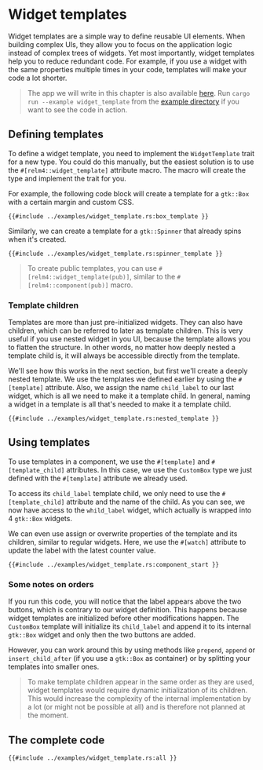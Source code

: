 # Widget templates

Widget templates are a simple way to define reusable UI elements. 
When building complex UIs, they allow you to focus on the application logic instead of complex trees of widgets.
Yet most importantly, widget templates help you to reduce redundant code.
For example, if you use a widget with the same properties multiple times in your code, templates will make your code a lot shorter.

> The app we will write in this chapter is also available [here](https://github.com/Relm4/Relm4/blob/main/examples/widget_template.rs).
> Run `cargo run --example widget_template` from the [example directory](https://github.com/Relm4/Relm4/tree/main/examples) if you want to see the code in action.

## Defining templates

To define a widget template, you need to implement the `WidgetTemplate` trait for a new type.
You could do this manually, but the easiest solution is to use the `#[relm4::widget_template]` attribute macro.
The macro will create the type and implement the trait for you.

For example, the following code block will create a template for a `gtk::Box` with a certain margin and custom CSS.

```rust,no_run,noplayground
{{#include ../examples/widget_template.rs:box_template }}
```

Similarly, we can create a template for a `gtk::Spinner` that already spins when it's created.

```rust,no_run,noplayground
{{#include ../examples/widget_template.rs:spinner_template }}
```

> To create public templates, you can use `#[relm4::widget_template(pub)]`, similar to the `#[relm4::component(pub)]` macro.

### Template children

Templates are more than just pre-initialized widgets.
They can also have children, which can be referred to later as template children.
This is very useful if you use nested widget in you UI, because the template allows you to flatten the structure.
In other words, no matter how deeply nested a template child is, it will always be accessible directly from the template.

We'll see how this works in the next section, but first we'll create a deeply nested template.
We use the templates we defined earlier by using the `#[template]` attribute.
Also, we assign the name `child_label` to our last widget, which is all we need to make it a template child.
In general, naming a widget in a template is all that's needed to make it a template child.

```rust,no_run,noplayground
{{#include ../examples/widget_template.rs:nested_template }}
```

## Using templates

To use templates in a component, we use the `#[template]` and `#[template_child]` attributes.
In this case, we use the `CustomBox` type we just defined with the `#[template]` attribute we already used.

To access its `child_label` template child, we only need to use the `#[template_child]` attribute and the name of the child.
As you can see, we now have access to the `whild_label` widget, which actually is wrapped into 4 `gtk::Box` widgets.

We can even use assign or overwrite properties of the template and its children, similar to regular widgets.
Here, we use the `#[watch]` attribute to update the label with the latest counter value.


```rust,no_run,noplayground
{{#include ../examples/widget_template.rs:component_start }}
```

### Some notes on orders

If you run this code, you will notice that the label appears above the two buttons, which is contrary to our widget definition.
This happens because widget templates are initialized before other modifications happen.
The `CustomBox` template will initialize its `child_label` and append it to its internal `gtk::Box` widget and only then the two buttons are added.

However, you can work around this by using methods like `prepend`, `append` or `insert_child_after` (if you use a `gtk::Box` as container) or by splitting your templates into smaller ones.

> To make template children appear in the same order as they are used, widget templates would require dynamic initialization of its children.
> This would increase the complexity of the internal implementation by a lot (or might not be possible at all) and is therefore not planned at the moment.

## The complete code

```rust,no_run,noplayground
{{#include ../examples/widget_template.rs:all }}
```
